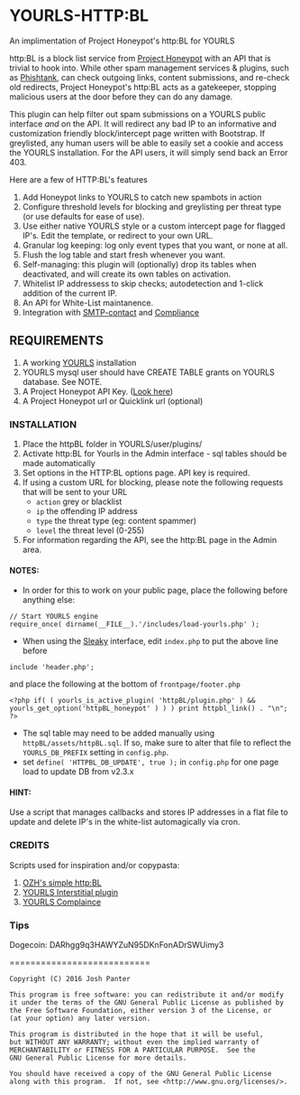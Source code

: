 # YOURLS-HTTP:BL
An implimentation of Project Honeypot's http:BL for YOURLS

http:BL is a block list service from [Project Honeypot](https://www.projecthoneypot.org) with an API that is trivial to hook into. While other spam management services & plugins, such as [Phishtank](https://github.com/joshp23/YOURLS-Phishtank-2.0), can check outgoing links, content submissions, and re-check old redirects, Project Honeypot's http:BL acts as a gatekeeper, stopping malicious users at the door before they can do any damage.

This plugin can help filter out spam submissions on a YOURLS public interface _and_ on the API. It will redirect any bad IP to an informative and customization friendly block/intercept page written with Bootstrap. If greylisted, any human users will be able to easily set a cookie and access the YOURLS installation. For the API users, it will simply send back an Error 403.

Here are a few of HTTP:BL's features

1. Add Honeypot links to YOURLS to catch new spambots in action
2. Configure threshold levels for blocking and greylisting per threat type (or use defaults for ease of use).
3. Use either native YOURLS style or a custom intercept page for flagged IP's. Edit the template, or redirect to your own URL.
4. Granular log keeping: log only event types that you want, or none at all.
5. Flush the log table and start fresh whenever you want.
6. Self-managing: this plugin will (optionally) drop its tables when deactivated, and will create its own tables on activation.
7. Whitelist IP addressess to skip checks; autodetection and 1-click addition of the current IP.
8. An API for White-List maintanence.
9. Integration with [SMTP-contact](https://github.com/joshp23/YOURLS-SMTP-contact) and [Compliance](https://github.com/joshp23/YOURLS-Compliance)
## REQUIREMENTS

1. A working [YOURLS](https://github.com/YOURLS/YOURLS) installation
2. YOURLS mysql user should have CREATE TABLE grants on YOURLS database. See NOTE.
3. A Project Honeypot API Key. ([Look here](https://www.projecthoneypot.org/faq.php#g))
4. A Project Honeypot url or Quicklink url (optional)

### INSTALLATION

1. Place the httpBL folder in YOURLS/user/plugins/
2. Activate http:BL for Yourls in the Admin interface - sql tables should be made automatically
3. Set options in the HTTP:BL options page. API key is required. 
4. If using a custom URL for blocking, please note the following requests that will be sent to your URL
	- `action` grey or blacklist
	- `ip` the offending IP address
	- `type` the threat type (eg: content spammer)
	- `level` the threat level (0-255)
5. For information regarding the API, see the http:BL page in the Admin area.

#### NOTES: 
- In order for this to work on your public page, place the following before anything else:
```
// Start YOURLS engine  
require_once( dirname(__FILE__).'/includes/load-yourls.php' );  
```
- When using the [Sleaky](https://github.com/Flynntes/Sleeky) interface, edit `index.php` to put the above line before  

```
include 'header.php';
```
and place the following at the bottom of `frontpage/footer.php`
```
<?php if( ( yourls_is_active_plugin( 'httpBL/plugin.php' ) && yourls_get_option('httpBL_honeypot' ) ) ) print httpbl_link() . "\n"; ?>
```
- The sql table may need to be added manually using `httpBL/assets/httpBL.sql`. If so, make sure to alter that file to reflect the `YOURLS_DB_PREFIX` setting in `config.php`.
- set `define( 'HTTPBL_DB_UPDATE', true );` in `config.php` for one page load to update DB from v2.3.x

#### HINT:
Use a script that manages callbacks and stores IP addresses in a flat file to update and delete IP's in the white-list automagically via cron.

### CREDITS
Scripts used for inspiration and/or copypasta:

1. [OZH's simple http:BL](http://planetozh.com/blog/my-projects/honey-pot-httpbl-simple-php-script/)
2. [YOURLS Interstitial plugin](https://github.com/joelgratcyk/yourls-interstitial-plugin)
3. [YOURLS Complaince](https://github.com/joshp23/YOURLS-Compliance)

### Tips
Dogecoin: DARhgg9q3HAWYZuN95DKnFonADrSWUimy3

===========================

    Copyright (C) 2016 Josh Panter

    This program is free software: you can redistribute it and/or modify
    it under the terms of the GNU General Public License as published by
    the Free Software Foundation, either version 3 of the License, or
    (at your option) any later version.

    This program is distributed in the hope that it will be useful,
    but WITHOUT ANY WARRANTY; without even the implied warranty of
    MERCHANTABILITY or FITNESS FOR A PARTICULAR PURPOSE.  See the
    GNU General Public License for more details.

    You should have received a copy of the GNU General Public License
    along with this program.  If not, see <http://www.gnu.org/licenses/>.
